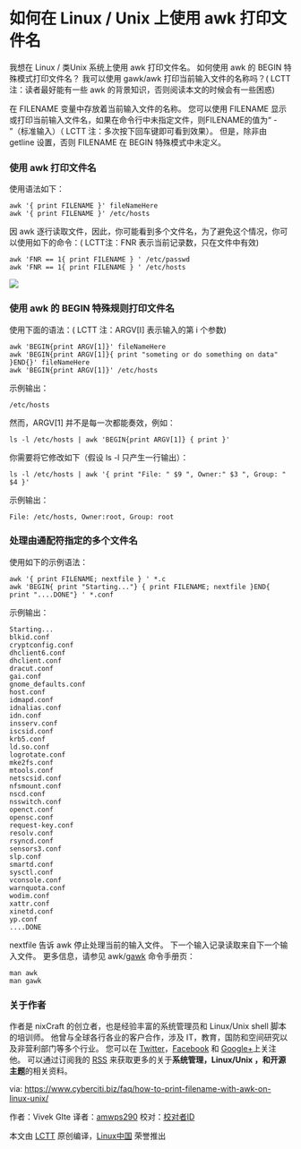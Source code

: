 # 如何在 Linux / Unix 上使用 awk 打印文件名

我想在 Linux / 类Unix 系统上使用 awk 打印文件名。 如何使用 awk 的 BEGIN 特殊模式打印文件名？ 我可以使用 gawk/awk 打印当前输入文件的名称吗？( LCTT 注：读者最好能有一些 awk 的背景知识，否则阅读本文的时候会有一些困惑)

在 FILENAME 变量中存放着当前输入文件的名称。 您可以使用 FILENAME 显示或打印当前输入文件名，如果在命令行中未指定文件，则FILENAME的值为“ - ”（标准输入）（ LCTT 注：多次按下回车键即可看到效果）。 但是，除非由 getline 设置，否则 FILENAME 在 BEGIN 特殊模式中未定义。

### 使用 awk 打印文件名

使用语法如下：

```
awk '{ print FILENAME }' fileNameHere 
awk '{ print FILENAME }' /etc/hosts
```
因 awk 逐行读取文件，因此，你可能看到多个文件名，为了避免这个情况，你可以使用如下的命令：( LCTT注：FNR 表示当前记录数，只在文件中有效)

```
awk 'FNR == 1{ print FILENAME } ' /etc/passwd 
awk 'FNR == 1{ print FILENAME } ' /etc/hosts
```
![](https://www.cyberciti.biz/media/new/faq/2018/02/How-to-print-filename-using-awk-on-Linux-or-Unix.jpg)

### 使用 awk 的 BEGIN 特殊规则打印文件名

使用下面的语法：( LCTT 注：ARGV[I] 表示输入的第 i 个参数)

```
awk 'BEGIN{print ARGV[1]}' fileNameHere 
awk 'BEGIN{print ARGV[1]}{ print "someting or do something on data" }END{}' fileNameHere 
awk 'BEGIN{print ARGV[1]}' /etc/hosts
```
示例输出：

```
/etc/hosts

```

然而，ARGV\[1\] 并不是每一次都能奏效，例如：

`ls -l /etc/hosts | awk 'BEGIN{print ARGV[1]} { print }'`

你需要将它修改如下（假设 ls -l 只产生一行输出）：

`ls -l /etc/hosts | awk '{ print "File: " $9 ", Owner:" $3 ", Group: " $4 }'`

示例输出：

```
File: /etc/hosts, Owner:root, Group: root

```

### 处理由通配符指定的多个文件名

使用如下的示例语法：

```
awk '{ print FILENAME; nextfile } ' *.c 
awk 'BEGIN{ print "Starting..."} { print FILENAME; nextfile }END{ print "....DONE"} ' *.conf
```
示例输出：

```
Starting...
blkid.conf
cryptconfig.conf
dhclient6.conf
dhclient.conf
dracut.conf
gai.conf
gnome_defaults.conf
host.conf
idmapd.conf
idnalias.conf
idn.conf
insserv.conf
iscsid.conf
krb5.conf
ld.so.conf
logrotate.conf
mke2fs.conf
mtools.conf
netscsid.conf
nfsmount.conf
nscd.conf
nsswitch.conf
openct.conf
opensc.conf
request-key.conf
resolv.conf
rsyncd.conf
sensors3.conf
slp.conf
smartd.conf
sysctl.conf
vconsole.conf
warnquota.conf
wodim.conf
xattr.conf
xinetd.conf
yp.conf
....DONE

```

nextfile 告诉 awk 停止处理当前的输入文件。 下一个输入记录读取来自下一个输入文件。 更多信息，请参见 awk/[gawk][1] 命令手册页：

```
man awk 
man gawk
```

### 关于作者

作者是 nixCraft 的创立者，也是经验丰富的系统管理员和 Linux/Unix shell 脚本的培训师。 他曾与全球各行各业的客户合作，涉及 IT，教育，国防和空间研究以及非营利部门等多个行业。 您可以在 [Twitter][2]，[Facebook][3] 和 [Google+][4]上关注他。 可以通过订阅我的 [RSS][5] 来获取更多的关于**系统管理，Linux/Unix ，和开源主题**的相关资料。

via: https://www.cyberciti.biz/faq/how-to-print-filename-with-awk-on-linux-unix/

作者：Vivek GIte[][a]
译者：[amwps290](https://github.com/amwps290)
校对：[校对者ID](https://github.com/校对者ID)

本文由 [LCTT](https://github.com/LCTT/TranslateProject) 原创编译，[Linux中国](https://linux.cn/) 荣誉推出

[a]:https://www.cyberciti.biz/
[1]:https://www.gnu.org/software/gawk/manual/
[2]:https://twitter.com/nixcraft
[3]:https://facebook.com/nixcraft
[4]:https://plus.google.com/+CybercitiBiz
[5]:https://www.cyberciti.biz/atom/atom.xml
